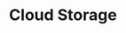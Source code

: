 ---
title: Cloud Storage
description: Learn to utilize Google Cloud Storage for scalable and secure data solutions.
---
